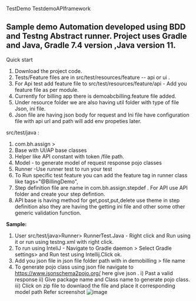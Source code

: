 TestDemo
TestdemoAPIframework

Sample demo Automation developed using BDD and Testng Abstract runner.
Project uses Gradle and Java, Gradle 7.4 version ,Java version 11.
--
Quick start

1)	Download the project code.
2)	Tests/Feature files are in src/test/resources/feature -- api or ui .
3)	For Api test add feature file to src/test/resources/feature/api - Add you feature file as per module.
4)	Currently for billing app there is demoabcbilling.feature file added.
5)	Under resource folder we are also having  util folder with type of file Json, ini file.
6)	Json file are having json body for request and Ini file have configuration file with api url and path will add env propeties later.

src/test/java :
1)	com.bh.assign >
2)	Base with UI/AP base classes
3)	Helper like API constant with token /file path.
4)	Model - to generate model of request response pojo classes
5)	Runner -Use runner test to run your test
6)	To Run specific test feature you can add the feature tag in runner class like  tags="@BillingDemo",
7)	Step definition file are name in com.bh.assign.stepdef . For API use API folder and create your step defintion.
8)	API base is having method for get,post,put,delete use theme in step definition also they are having the getting ini file and other some other generic validation function.


**Sample:**
1)	User src/test/java>Runner> RunnerTest.Java - Right click and Run using it or run using testng.xml with right click.
2)	To run using InteliJ - Navigate to Gradle daemon > Select Gradle settings> and Run test using Intellij.Click ok.
3)	Add you json file in json file folder path with in demobilling > file name
4)	To generate pojo class using json file navigate to https://www.jsonschema2pojo.org/
here give json .
i)	Past a valid response
ii)	Give package name and Class name to generate pojo class.
iii)	Click on zip file to downlaod the file and place it  corresponding model path
Refer screenshot
![image](https://user-images.githubusercontent.com/30175822/163767105-4c4ff740-1be5-41b9-87d7-53146616b6ee.png)
